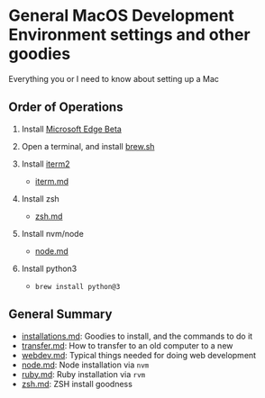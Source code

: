 # General MacOS Development Environment settings and other goodies

Everything you or I need to know about setting up a Mac

## Order of Operations

1. Install [Microsoft Edge Beta](https://www.microsoftedgeinsider.com/en-us/download)
2. Open a terminal, and install [brew.sh](https://brew.sh/)
3. Install [iterm2](https://iterm2.com/)
   - [iterm.md](/iterm.md)
4. Install zsh
   - [zsh.md](/zsh.md)
6. Install nvm/node
   - [node.md](/node.md)

1. Install python3
   - `brew install python@3`




## General Summary

* [installations.md](/installations.md): Goodies to install, and the commands to do it
* [transfer.md](/transfer.md): How to transfer to an old computer to a new
* [webdev.md](/webdev.md): Typical things needed for doing web development
* [node.md](/node.md): Node installation via `nvm`
* [ruby.md](/ruby.md): Ruby installation via `rvm`
* [zsh.md](/zsh.md): ZSH install goodness

